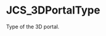 <!--
   - $File: JCS_3DPortalType.html $
   - $Date: 2018-10-01 20:25:21 $
   - $Revision: $
   - $Creator: Jen-Chieh Shen $
   - $Notice: See LICENSE.txt for modification and distribution information
   -                   Copyright © 2018 by Shen, Jen-Chieh $
-->


<div id="content-header">
  <h1>JCS_3DPortalType</h1>
</div>

<p>
  Type of the 3D portal.
</p>
